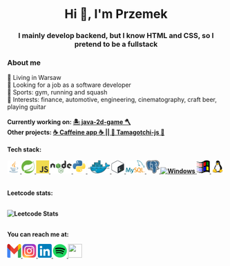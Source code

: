 <h1 align="center">Hi 👋, I'm Przemek</h1>
<h3 align="center">I mainly develop backend, but I know HTML and CSS, so I pretend to be a fullstack</h3>

<p><h3>About me</h3></p>
🌆 Living in Warsaw<br>
👔 Looking for a job as a software developer<br>
🏃 Sports: gym, running and squash<br>
🧩 Interests: finance, automotive, engineering, cinematography, craft beer, playing guitar<br>
<br>
<b>Currently working on: <a href="https://github.com/Kierznowski/java-2d-game">🏝️ java-2d-game 🪓</a> <br>
<b>Other projects: <a href="https://github.com/Kierznowski/CaffeineApp">☕ Caffeine app ☕ </a> ||<a href="https://github.com/Kierznowski/tamagotchi-js"> 🐶 Tamagotchi-js 🐶 </a>
<br>
<br>
<b>Tech stack:</b>
<br> <br>
<a href="https://www.java.com" target="_blank" rel="noreferrer"> <img src="images/Java_logo_logo.webp" alt="java" height="30"/> </a>
<a href="https://spring.io/" target="_blank" rel="noreferrer"> <img src="images/Spring_Boot.svg.png" alt="spring" width="30" height="30"/> </a>
<a href="https://developer.mozilla.org/en-US/docs/Web/JavaScript" target="_blank" rel="noreferrer"> <img src="images/JavaScript-logo.png" alt="javascript" width="30"/> </a>
<a href="https://nodejs.org/en" target="_blank" rel="noreferrer"> <img src="images/Node.svg" alt="nodejs" height="30"/> </a>
<a href="https://www.python.org" target="_blank" rel="noreferrer"> <img src="images/Python-logo-notext.svg.png" alt="python" width="30" height="30"/> </a>
<a href="https://www.docker.com/" target="_blank" rel="noreferrer"> <img src="images/Docker_(container_engine)_logo_(cropped).png" alt="docker" height="30"/> </a>
<a href="https://en.wikipedia.org/wiki/Bash_(Unix_shell)" target="_blank" rel="noreferrer"> <img src="images/bash.png" alt="bash" width="30" height="30"/> </a>
<a href="https://www.mysql.com/" target="_blank" rel="noreferrer"> <img src="images/MySQL_logo.svg.png" alt="mysql" height="30"/> </a>
<a href="https://www.postgresql.org/" target="_blank" rel="noreferrer"> <img src="/images/Postgresql_elephant.svg.png" alt="postgreSQL" width="30" height="30"/> </a>
<a href="https://git-scm.com/" target="_blank" rel="noreferrer"> <img src="https://git-scm.com/images/logos/downloads/Git-Icon-1788C.svg" alt="Windows" width="30" height="30"/> </a>
<a href="https://www.microsoft.com/" target="_blank" rel="noreferrer"> <img src="images/Windows.png" alt="Windows" width="30" height="30"/> </a>
<a href="https://www.linux.org/" target="_blank" rel="noreferrer"> <img src="https://raw.githubusercontent.com/devicons/devicon/master/icons/linux/linux-original.svg" alt="linux" width="30" height="30"/> </a>
<br>
<br>
<br>
<b>Leetcode stats:</b> </br> </br>

![Leetcode Stats](https://leetcard.jacoblin.cool/Kierznowski?ext=heatmap)

<br>
<b>You can reach me at:</b>
<br>
<p align="left"> 
<a href="mailto:przemek.kierznowski@gmail.com" target="_blank" rel="noreferrer"> <picture> <img src="images/Gmail_icon_(2020).svg.png" width="32" height="32" /> </picture> </a>
<a href="http://www.instagram.com/kierznowski" target="_blank" rel="noreferrer"> <picture> <img src="images/Instagram_logo_2016.svg.webp" width="32" height="32" /> </picture> </a> 
<a href="https://www.linkedin.com/in/kierznowski" target="_blank" rel="noreferrer"> <picture> <img src="images/LinkedIn_icon.svg.png" width="32" height="32" /> </picture> </a>
<a href="https://open.spotify.com/user/11153992106?si=5daaea3528834c2d" target="_blank" rel="noreferrer"> <picture> <img src="images/Spotify_icon.svg.png" width="32" height="32" /> </picture> </a>
<a href="https://www.github.com/kierznowski" target="_blank" rel="noreferrer"> <picture> <source media="(prefers-color-scheme: dark)" srcset="https://raw.githubusercontent.com/danielcranney/readme-generator/main/public/icons/socials/github-dark.svg" /> <source media="(prefers-color-scheme: light)" srcset="https://raw.githubusercontent.com/danielcranney/readme-generator/main/public/icons/socials/github.svg" /> <img src="https://raw.githubusercontent.com/danielcranney/readme-generator/main/public/icons/socials/github.svg" width="32" height="32" /> </picture> </a></p>
